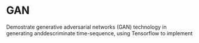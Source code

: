 # GAN
Demostrate generative adversarial networks (GAN) technology in generating anddescriminate time-sequence, using Tensorflow to implement
